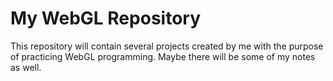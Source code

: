 # My WebGL Repository

This repository will contain several projects created by me with the purpose of practicing WebGL programming. Maybe there will be some of my notes as well.